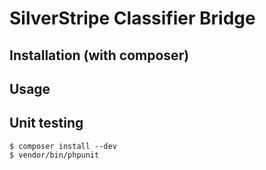 # SilverStripe Classifier Bridge

## Installation (with composer)

## Usage

## Unit testing
    $ composer install --dev
    $ vendor/bin/phpunit